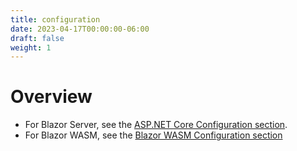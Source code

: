 ```yaml
---
title: configuration
date: 2023-04-17T00:00:00-06:00
draft: false
weight: 1
---
```


# Overview
- For Blazor Server, see the [ASP.NET Core Configuration section](../../../../fundamentals/overview#configuration).
- For Blazor WASM, see the [Blazor WASM Configuration section](../../blazor-wasm/configuration)
